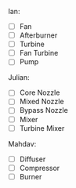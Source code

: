 Ian:
- [ ] Fan
- [ ] Afterburner
- [ ] Turbine
- [ ] Fan Turbine
- [ ] Pump

Julian:
- [ ] Core Nozzle
- [ ] Mixed Nozzle
- [ ] Bypass Nozzle
- [ ] Mixer
- [ ] Turbine Mixer

Mahdav:
- [ ] Diffuser
- [ ] Compressor
- [ ] Burner
